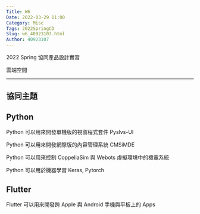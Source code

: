 ```yaml
---
Title: W6
Date: 2022-03-29 11:00
Category: Misc
Tags: 2022SpringCD
Slug: w6_40923107.html
Author: 40923107
---
```


2022 Spring 協同產品設計實習


<!-- PELICAN_END_SUMMARY -->

雲端空間

----
協同主題
----

Python
----
Python 可以用來開發單機版的視窗程式套件 Pyslvs-UI

Python 可以用來開發網際版的內容管理系統 CMSiMDE

Python 可以用來控制 CoppeliaSim 與 Webots 虛擬環境中的機電系統

Python 可以用於機器學習 Keras, Pytorch


Flutter
----

Flutter 可以用來開發跨 Apple 與 Android 手機與平板上的 Apps

